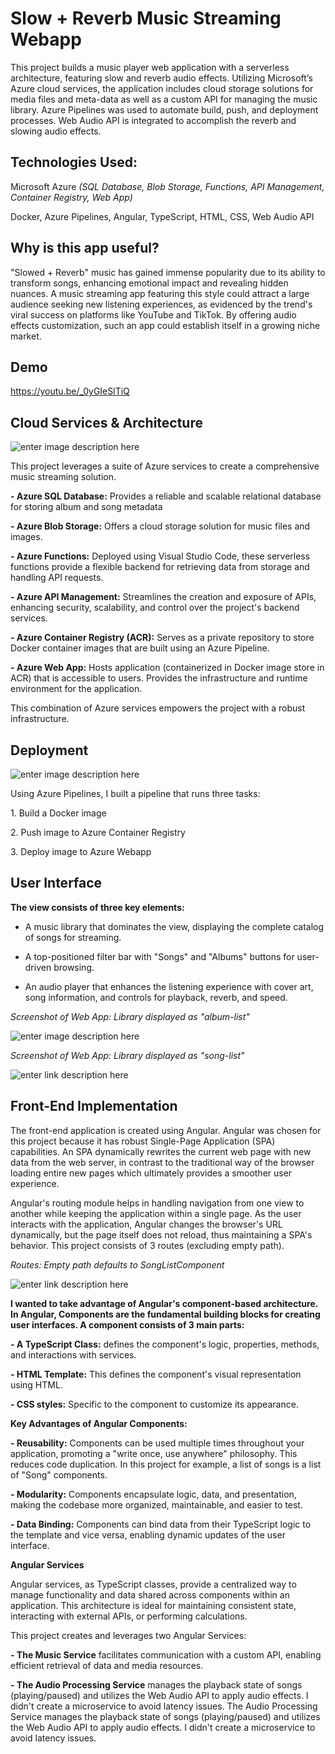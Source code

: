 
# Slow + Reverb Music Streaming Webapp

This project builds a music player web application with a serverless architecture, featuring slow and reverb audio effects. Utilizing Microsoft’s Azure cloud services, the application includes cloud storage solutions for media files and meta-data as well as a custom API for managing the music library. Azure Pipelines was used to automate build, push, and deployment processes. Web Audio API is integrated to accomplish the reverb and slowing audio effects.

  

## Technologies Used:

  

Microsoft Azure *(SQL Database, Blob Storage, Functions, API Management, Container Registry, Web App)*

  

Docker, Azure Pipelines, Angular, TypeScript, HTML, CSS, Web Audio API

  

## Why is this app useful?

  

"Slowed + Reverb" music has gained immense popularity due to its ability to transform songs, enhancing emotional impact and revealing hidden nuances. A music streaming app featuring this style could attract a large audience seeking new listening experiences, as evidenced by the trend's viral success on platforms like YouTube and TikTok. By offering audio effects customization, such an app could establish itself in a growing niche market.

  

## Demo

  

<https://youtu.be/_0yGIeSlTiQ>  

## Cloud Services & Architecture

  ![enter image description here](src/assets/images/cloud-diagram.png)

  

This project leverages a suite of Azure services to create a comprehensive music streaming solution.

  

**- Azure SQL Database:** Provides a reliable and scalable relational database for storing album and song metadata

  

**- Azure Blob Storage:** Offers a cloud storage solution for music files and images.

  

**- Azure Functions:** Deployed using Visual Studio Code, these serverless functions provide a flexible backend for retrieving data from storage and handling API requests.

  

**- Azure API Management:** Streamlines the creation and exposure of APIs, enhancing security, scalability, and control over the project's backend services.

  

**- Azure Container Registry (ACR):** Serves as a private repository to store Docker container images that are built using an Azure Pipeline.

  

**- Azure Web App:** Hosts application (containerized in Docker image store in ACR) that is accessible to users. Provides the infrastructure and runtime environment for the application.

  

This combination of Azure services empowers the project with a robust infrastructure.

  

## Deployment

  


![enter image description here](src/assets/images/deployment-diagram.png)
  

Using Azure Pipelines, I built a pipeline that runs three tasks:

  

1\. Build a Docker image

  

2\. Push image to Azure Container Registry

  

3\. Deploy image to Azure Webapp

  

## User Interface

  

**The view consists of three key elements:**

  

- A music library that dominates the view, displaying the complete catalog of songs for streaming.

  

- A top-positioned filter bar with "Songs" and "Albums" buttons for user-driven browsing.

  

- An audio player that enhances the listening experience with cover art, song information, and controls for playback, reverb, and speed.

  

*Screenshot of Web App: Library displayed as "album-list"*

  
![enter image description here](src/assets/images/app-screenshot-2.png)


  

*Screenshot of Web App: Library displayed as "song-list"*

  
![enter link description here](src/assets/images/app-screenshot.png)

  

## Front-End Implementation

  

The front-end application is created using Angular. Angular was chosen for this project because it has robust Single-Page Application (SPA) capabilities. An SPA dynamically rewrites the current web page with new data from the web server, in contrast to the traditional way of the browser loading entire new pages which ultimately provides a smoother user experience.

  

Angular's routing module helps in handling navigation from one view to another while keeping the application within a single page. As the user interacts with the application, Angular changes the browser's URL dynamically, but the page itself does not reload, thus maintaining a SPA's behavior. This project consists of 3 routes (excluding empty path).

  

*Routes: Empty path defaults to SongListComponent*

  
![enter link description here](src/assets/images/routes.png)

  

**I wanted to take advantage of Angular's component-based architecture. In Angular, Components are the fundamental building blocks for creating user interfaces. A component consists of 3 main parts:**

  

**- A TypeScript Class:** defines the component's logic, properties, methods, and interactions with services.

  

**- HTML Template:** This defines the component's visual representation using HTML.

  

**- CSS styles:** Specific to the component to customize its appearance.

  

**Key Advantages of Angular Components:**

  

**- Reusability:** Components can be used multiple times throughout your application, promoting a "write once, use anywhere" philosophy. This reduces code duplication. In this project for example, a list of songs is a list of "Song" components.

  

**- Modularity:** Components encapsulate logic, data, and presentation, making the codebase more organized, maintainable, and easier to test.

  

**- Data Binding:** Components can bind data from their TypeScript logic to the template and vice versa, enabling dynamic updates of the user interface.

  

**Angular Services**

  

Angular services, as TypeScript classes, provide a centralized way to manage functionality and data shared across components within an application. This architecture is ideal for maintaining consistent state, interacting with external APIs, or performing calculations.

  

This project creates and leverages two Angular Services:

  

**- The Music Service** facilitates communication with a custom API, enabling efficient retrieval of data and media resources.

  

**- The Audio Processing Service** manages the playback state of songs (playing/paused) and utilizes the Web Audio API to apply audio effects. I didn't create a microservice to avoid latency issues. The Audio Processing Service manages the playback state of songs (playing/paused) and utilizes the Web Audio API to apply audio effects. I didn't create a microservice to avoid latency issues.
